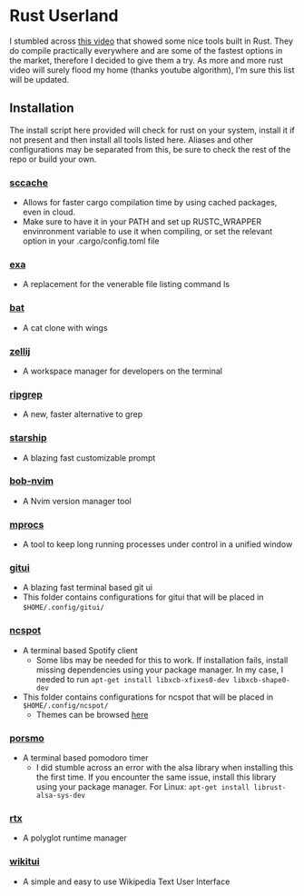 # Rust Userland
I stumbled across [this video](https://youtu.be/dFkGNe4oaKk) that showed some nice tools built in Rust.
They do compile practically everywhere and are some of the fastest options in the market,
therefore I decided to give them a try. As more and more rust video will surely 
flood my home (thanks youtube algorithm), I'm sure this list will be updated.

## Installation
The install script here provided will check for rust on your system, install it 
if not present and then install all tools listed here. Aliases and other configurations
may be separated from this, be sure to check the rest of the repo or build your own.

### [sccache](https://github.com/mozilla/sccache)
- Allows for faster cargo compilation time by using cached packages, even in cloud.
- Make sure to have it in your PATH and set up RUSTC_WRAPPER envinronment variable
to use it when compiling, or set the relevant option in your .cargo/config.toml file

### [exa](https://github.com/ogham/exa)
- A replacement for the venerable file listing command ls 

### [bat](https://github.com/sharkdp/bat)
- A cat clone with wings 

### [zellij](https://github.com/zellij-org/zellij)
- A workspace manager for developers on the terminal

### [ripgrep](https://github.com/behnam/rust-ripgrep)
- A new, faster alternative to grep

### [starship](https://starship.rs/)
- A blazing fast customizable prompt

### [bob-nvim](https://github.com/MordechaiHadad/bob)
- A Nvim version manager tool 

### [mprocs](https://github.com/pvolok/mprocs)
- A tool to keep long running processes under control in a unified window

### [gitui](https://github.com/extrawurst/gitui)
- A blazing fast terminal based git ui 
- This folder contains configurations for gitui that will be placed in `$HOME/.config/gitui/`

### [ncspot](https://github.com/hrkfdn/ncspot)
- A terminal based Spotify client
    - Some libs may be needed for this to work. If installation fails, install 
    missing dependencies using your package manager. In my case, I needed to run 
    `apt-get install libxcb-xfixes0-dev libxcb-shape0-dev`
- This folder contains configurations for ncspot that will be placed in `$HOME/.config/ncspot/`
    - Themes can be browsed [here](https://github.com/hrkfdn/ncspot/pull/40)

### [porsmo](https://github.com/ColorCookie-dev/porsmo)
- A terminal based pomodoro timer
    - I did stumble across an error with the alsa library when installing this 
    the first time. If you encounter the same issue, install this library using 
    your package manager. For Linux: `apt-get install librust-alsa-sys-dev`

### [rtx](https://github.com/jdxcode/rtx)
- A polyglot runtime manager 

### [wikitui](https://builditluc.github.io/wiki-tui/0.7/)
- A simple and easy to use Wikipedia Text User Interface

